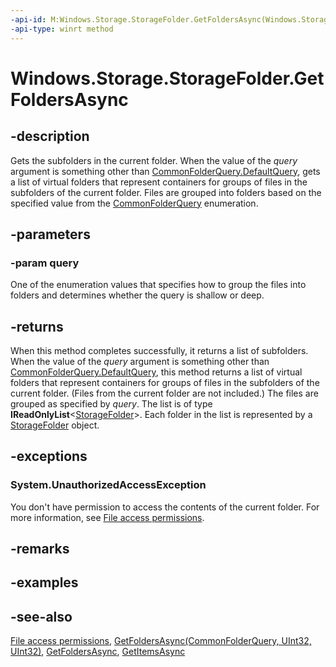 ```yaml
---
-api-id: M:Windows.Storage.StorageFolder.GetFoldersAsync(Windows.Storage.Search.CommonFolderQuery)
-api-type: winrt method
---
```


<!-- Method syntax
public Windows.Foundation.IAsyncOperation<Windows.Foundation.Collections.IVectorView<Windows.Storage.StorageFolder>> GetFoldersAsync(Windows.Storage.Search.CommonFolderQuery query)
-->

# Windows.Storage.StorageFolder.GetFoldersAsync

## -description
Gets the subfolders in the current folder. When the value of the *query* argument is something other than [CommonFolderQuery.DefaultQuery](../windows.storage.search/commonfolderquery.md), gets a list of virtual folders that represent containers for groups of files in the subfolders of the current folder. Files are grouped into folders based on the specified value from the [CommonFolderQuery](../windows.storage.search/commonfolderquery.md) enumeration.

## -parameters
### -param query
One of the enumeration values that specifies how to group the files into folders and determines whether the query is shallow or deep.

## -returns
When this method completes successfully, it returns a list of subfolders. When the value of the *query* argument is something other than [CommonFolderQuery.DefaultQuery](../windows.storage.search/commonfolderquery.md), this method returns a list of virtual folders that represent containers for groups of files in the subfolders of the current folder. (Files from the current folder are not included.) The files are grouped as specified by *query*. The list is of type **IReadOnlyList**&lt;[StorageFolder](storagefolder.md)&gt;. Each folder in the list is represented by a [StorageFolder](storagefolder.md) object.

## -exceptions
### System.UnauthorizedAccessException

You don't have permission to access the contents of the current folder. For more information, see [File access permissions](https://docs.microsoft.com/windows/uwp/files/file-access-permissions).

## -remarks

## -examples

## -see-also
[File access permissions](https://docs.microsoft.com/windows/uwp/files/file-access-permissions), [GetFoldersAsync(CommonFolderQuery, UInt32, UInt32)](storagefolder_getfoldersasync_731846614.md), [GetFoldersAsync](storagefolder_getfoldersasync_592765033.md), [GetItemsAsync](/uwp/api/windows.storage.storagefolder.getitemsasync)